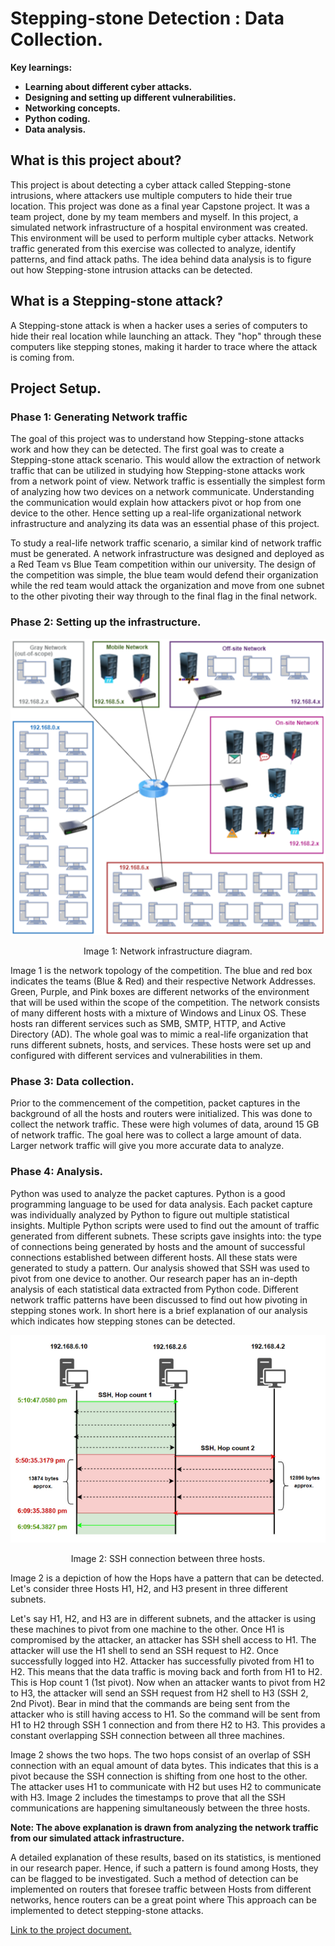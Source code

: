 # Stepping-stone Detection : Data Collection.
<b>Key learnings:</b>
  - <b>Learning about different cyber attacks.</b>
  - <b>Designing and setting up different vulnerabilities.</b>
  - <b>Networking concepts.</b> 
  - <b>Python coding.</b>
  - <b>Data analysis.</b>

<h2>What is this project about?</h2>
<p>This project is about detecting a cyber attack called Stepping-stone intrusions, where attackers use multiple computers to hide their true location. This project was done as a final year Capstone project. It was a team project, done by my team members and myself. In this project, a simulated network infrastructure of a hospital environment was created. This environment will be used to perform multiple cyber attacks. Network traffic generated from this exercise was collected to analyze, identify patterns, and find attack paths. The idea behind data analysis is to figure out how Stepping-stone intrusion attacks can be detected.</p>

<h2>What is a Stepping-stone attack?</h2>
<p>A Stepping-stone attack is when a hacker uses a series of computers to hide their real location while launching an attack. They "hop" through these computers like stepping stones, making it harder to trace where the attack is coming from.</p>

<div>
  
  <h2>Project Setup.</h2>
  
  <h3>Phase 1: Generating Network traffic</h3>
  <p>The goal of this project was to understand how Stepping-stone attacks work and how they can be detected. The first goal was to create a Stepping-stone attack scenario. This would allow the extraction of network traffic that can be utilized in studying how Stepping-stone attacks work from a network point of view. Network traffic is essentially the simplest form of analyzing how two devices on a network communicate. Understanding the communication would explain how attackers pivot or hop from one device to the other. Hence setting up a real-life organizational network infrastructure and analyzing its data was an essential phase of this project.</p>
  <p>To study a real-life network traffic scenario, a similar kind of network traffic must be generated. A network infrastructure was designed and deployed as a Red Team vs Blue Team competition within our university. The design of the competition was simple, the blue team would defend their organization while the red team would attack the organization and move from one subnet to the other pivoting their way through to the final flag in the final network.</p>
  
  <h3>Phase 2: Setting up the infrastructure.</h3>
  <div align="center">
      <img src="/images/Picture1.png">
      <p style="text-align: center;">Image 1: Network infrastructure diagram.</p>
  </div>
  <p>Image 1 is the network topology of the competition. The blue and red box indicates the teams (Blue & Red) and their respective Network Addresses. Green, Purple, and Pink boxes are different networks of the environment that will be used within the scope of the competition. The network consists of many different hosts with a mixture of Windows and Linux OS. These hosts ran different services such as SMB, SMTP, HTTP, and Active Directory (AD). The whole goal was to mimic a real-life organization that runs different subnets, hosts, and services. These hosts were set up and configured with different services and vulnerabilities in them.</p>
  
  <h3>Phase 3: Data collection.</h3>
  <p>Prior to the commencement of the competition, packet captures in the background of all the hosts and routers were initialized. This was done to collect the network traffic. These were high volumes of data, around 15 GB of network traffic. The goal here was to collect a large amount of data. Larger network traffic will give you more accurate data to analyze.</p>
  
  <h3>Phase 4: Analysis.</h3>
  <p>Python was used to analyze the packet captures. Python is a good programming language to be used for data analysis. Each packet capture was individually analyzed by Python to figure out multiple statistical insights. Multiple Python scripts were used to find out the amount of traffic generated from different subnets. These scripts gave insights into: the type of connections being generated by hosts and the amount of successful connections established between different hosts. All these stats were generated to study a pattern. Our analysis showed that SSH was used to pivot from one device to another. Our research paper has an in-depth analysis of each statistical data extracted from Python code. Different network traffic patterns have been discussed to find out how pivoting in stepping stones work. In short here is a brief explanation of our analysis which indicates how stepping stones can be detected.</p>
  <div align="center">
    <img src="images/pic2.png">
    <p style="text-align: center;">Image 2: SSH connection between three hosts.</p>
  </div>
  <p>Image 2 is a depiction of how the Hops have a pattern that can be detected. Let's consider three Hosts H1, H2, and H3 present in three different subnets.</p>
  <p>Let's say H1, H2, and H3 are in different subnets, and the attacker is using these machines to pivot from one machine to the other. Once H1 is compromised by the attacker, an attacker has SSH shell access to H1. The attacker will use the H1 shell to send an SSH request to H2. Once successfully logged into H2. Attacker has successfully pivoted from H1 to H2. This means that the data traffic is moving back and forth from H1 to H2. This is Hop count 1 (1st pivot). Now when an attacker wants to pivot from H2 to H3, the attacker will send an SSH request from H2 shell to H3 (SSH 2, 2nd Pivot). Bear in mind that the commands are being sent from the attacker who is still having access to H1. So the command will be sent from H1 to H2 through SSH 1 connection and from there H2 to H3. This provides a constant overlapping SSH connection between all three machines.</p> 
  <p>Image 2 shows the two hops. The two hops consist of an overlap of SSH connection with an equal amount of data bytes. This indicates that this is a pivot because the SSH connection is shifting from one host to the other. The attacker uses H1 to communicate with H2 but uses H2 to communicate with H3. Image 2 includes the timestamps to prove that all the SSH communications are happening simultaneously between the three hosts.</p>  
  <p><strong>Note: The above explanation is drawn from analyzing the network traffic from our simulated attack infrastructure.</strong></p> 
  <p>A detailed explanation of these results, based on its statistics, is mentioned in our research paper. Hence, if such a pattern is found among Hosts, they can be flagged to be investigated. Such a method of detection can be implemented on routers that foresee traffic between Hosts from different networks, hence routers can be a great point where This approach can be implemented to detect stepping-stone attacks.</p>
  <a href="https://github.com/Rayhan2525/SteppingStoneDataColl/blob/main/document/Stepping_Stone_Detection-1.pdf" target="_blank">Link to the project document.</a>
</div>

